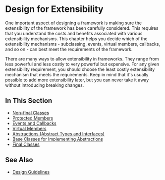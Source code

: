 # Design for Extensibility

One important aspect of designing a framework is making sure the extensibility of the framework has been carefully
considered. This requires that you understand the costs and benefits associated with various extensibility
mechanisms. This chapter helps you decide which of the extensibility mechanisms - subclassing, events, virtual members,
callbacks, and so on - can best meet the requirements of the framework.

There are many ways to allow extensibility in frameworks. They range from less powerful and less costly to very
powerful but expensive. For any given extensibility requirement, you should choose the least costly extensibility
mechanism that meets the requirements. Keep in mind that it's usually possible to add more extensibility later, but
you can never take it away without introducing breaking changes.

## In This Section

* [Non-final Classes](non-final_classes.md)
* [Protected Members](protected_members.md)
* [Events and Callbacks](events_and_callbacks.md)
* [Virtual Members](virtual_members.md)
* [Abstractions (Abstract Types and Interfaces)](abstractions_abstract_types_and_interfaces.md)
* [Base Classes for Implementing Abstractions](base_classes_for_implementing_abstractions.md)
* [Final Classes](final_classes.md)

## See Also

* [Design Guidelines](design_guidelines.md)